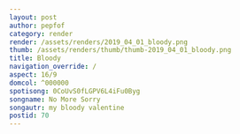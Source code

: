 ```yaml
---
layout: post
author: pepfof
category: render
render: /assets/renders/2019_04_01_bloody.png
thumb: /assets/renders/thumb/thumb-2019_04_01_bloody.png
title: Bloody
navigation_override: /
aspect: 16/9
domcol: ^000000
spotisong: 0CoUvS0fLGPV6L4iFu0Byg
songname: No More Sorry
songautr: my bloody valentine
postid: 70
---
```


<!--USER BEGIN 1-->

<!--USER END 1-->

<!--more-->
<!--USER BEGIN 2-->

<!--USER END 2-->

